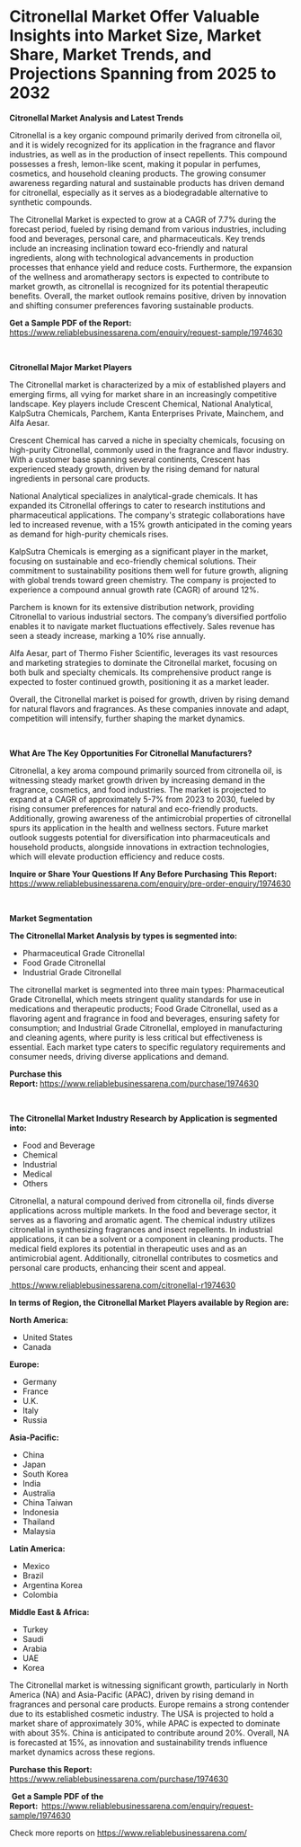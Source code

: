 <p><h1>Citronellal Market Offer Valuable Insights into Market Size, Market Share, Market Trends, and Projections Spanning from 2025 to 2032</h1></p><p><strong>Citronellal Market Analysis and Latest Trends</strong></p>
<p><p>Citronellal is a key organic compound primarily derived from citronella oil, and it is widely recognized for its application in the fragrance and flavor industries, as well as in the production of insect repellents. This compound possesses a fresh, lemon-like scent, making it popular in perfumes, cosmetics, and household cleaning products. The growing consumer awareness regarding natural and sustainable products has driven demand for citronellal, especially as it serves as a biodegradable alternative to synthetic compounds.</p><p>The Citronellal Market is expected to grow at a CAGR of 7.7% during the forecast period, fueled by rising demand from various industries, including food and beverages, personal care, and pharmaceuticals. Key trends include an increasing inclination toward eco-friendly and natural ingredients, along with technological advancements in production processes that enhance yield and reduce costs. Furthermore, the expansion of the wellness and aromatherapy sectors is expected to contribute to market growth, as citronellal is recognized for its potential therapeutic benefits. Overall, the market outlook remains positive, driven by innovation and shifting consumer preferences favoring sustainable products.</p></p>
<p><strong>Get a Sample PDF of the Report:&nbsp;</strong> <a href="https://www.reliablebusinessarena.com/enquiry/request-sample/1974630?utm_campaign=2631&utm_medium=2&utm_source=Github&utm_content=ia&utm_term=31032025&utm_id=citronellal">https://www.reliablebusinessarena.com/enquiry/request-sample/1974630</a></p>
<p>&nbsp;</p>
<p><strong>Citronellal Major Market Players</strong></p>
<p><p>The Citronellal market is characterized by a mix of established players and emerging firms, all vying for market share in an increasingly competitive landscape. Key players include Crescent Chemical, National Analytical, KalpSutra Chemicals, Parchem, Kanta Enterprises Private, Mainchem, and Alfa Aesar.</p><p>Crescent Chemical has carved a niche in specialty chemicals, focusing on high-purity Citronellal, commonly used in the fragrance and flavor industry. With a customer base spanning several continents, Crescent has experienced steady growth, driven by the rising demand for natural ingredients in personal care products.</p><p>National Analytical specializes in analytical-grade chemicals. It has expanded its Citronellal offerings to cater to research institutions and pharmaceutical applications. The company's strategic collaborations have led to increased revenue, with a 15% growth anticipated in the coming years as demand for high-purity chemicals rises.</p><p>KalpSutra Chemicals is emerging as a significant player in the market, focusing on sustainable and eco-friendly chemical solutions. Their commitment to sustainability positions them well for future growth, aligning with global trends toward green chemistry. The company is projected to experience a compound annual growth rate (CAGR) of around 12%.</p><p>Parchem is known for its extensive distribution network, providing Citronellal to various industrial sectors. The company’s diversified portfolio enables it to navigate market fluctuations effectively. Sales revenue has seen a steady increase, marking a 10% rise annually.</p><p>Alfa Aesar, part of Thermo Fisher Scientific, leverages its vast resources and marketing strategies to dominate the Citronellal market, focusing on both bulk and specialty chemicals. Its comprehensive product range is expected to foster continued growth, positioning it as a market leader.</p><p>Overall, the Citronellal market is poised for growth, driven by rising demand for natural flavors and fragrances. As these companies innovate and adapt, competition will intensify, further shaping the market dynamics.</p></p>
<p>&nbsp;</p>
<p><strong>What Are The Key Opportunities For Citronellal Manufacturers?</strong></p>
<p><p>Citronellal, a key aroma compound primarily sourced from citronella oil, is witnessing steady market growth driven by increasing demand in the fragrance, cosmetics, and food industries. The market is projected to expand at a CAGR of approximately 5-7% from 2023 to 2030, fueled by rising consumer preferences for natural and eco-friendly products. Additionally, growing awareness of the antimicrobial properties of citronellal spurs its application in the health and wellness sectors. Future market outlook suggests potential for diversification into pharmaceuticals and household products, alongside innovations in extraction technologies, which will elevate production efficiency and reduce costs.</p></p>
<p><strong>Inquire or Share Your Questions If Any Before Purchasing This Report:</strong> <a href="https://www.reliablebusinessarena.com/enquiry/pre-order-enquiry/1974630?utm_campaign=2631&utm_medium=2&utm_source=Github&utm_content=ia&utm_term=31032025&utm_id=citronellal">https://www.reliablebusinessarena.com/enquiry/pre-order-enquiry/1974630</a></p>
<p>&nbsp;</p>
<p><strong>Market Segmentation</strong></p>
<p><strong>The Citronellal Market Analysis by types is segmented into:</strong></p>
<p><ul><li>Pharmaceutical Grade Citronellal</li><li>Food Grade Citronellal</li><li>Industrial Grade Citronellal</li></ul></p>
<p><p>The citronellal market is segmented into three main types: Pharmaceutical Grade Citronellal, which meets stringent quality standards for use in medications and therapeutic products; Food Grade Citronellal, used as a flavoring agent and fragrance in food and beverages, ensuring safety for consumption; and Industrial Grade Citronellal, employed in manufacturing and cleaning agents, where purity is less critical but effectiveness is essential. Each market type caters to specific regulatory requirements and consumer needs, driving diverse applications and demand.</p></p>
<p><strong>Purchase this Report:&nbsp;</strong><a href="https://www.reliablebusinessarena.com/purchase/1974630?utm_campaign=2631&utm_medium=2&utm_source=Github&utm_content=ia&utm_term=31032025&utm_id=citronellal">https://www.reliablebusinessarena.com/purchase/1974630</a></p>
<p>&nbsp;</p>
<p><strong>The Citronellal Market Industry Research by Application is segmented into:</strong></p>
<p><ul><li>Food and Beverage</li><li>Chemical</li><li>Industrial</li><li>Medical</li><li>Others</li></ul></p>
<p><p>Citronellal, a natural compound derived from citronella oil, finds diverse applications across multiple markets. In the food and beverage sector, it serves as a flavoring and aromatic agent. The chemical industry utilizes citronellal in synthesizing fragrances and insect repellents. In industrial applications, it can be a solvent or a component in cleaning products. The medical field explores its potential in therapeutic uses and as an antimicrobial agent. Additionally, citronellal contributes to cosmetics and personal care products, enhancing their scent and appeal.</p></p>
<p><a href="https://www.reliablebusinessarena.com/citronellal-r1974630?utm_campaign=2631&utm_medium=2&utm_source=Github&utm_content=ia&utm_term=31032025&utm_id=citronellal">&nbsp;https://www.reliablebusinessarena.com/citronellal-r1974630</a></p>
<p><strong>In terms of Region, the Citronellal Market Players available by Region are:</strong></p>
<p>
    <p> <strong> North America: </strong>
        <ul>
            <li>United States</li>
            <li>Canada</li>
        </ul>
        </p> 
    <p> <strong> Europe: </strong>
        <ul>
            <li>Germany</li>
            <li>France</li>
            <li>U.K.</li>
            <li>Italy</li>
            <li>Russia</li>
        </ul>
        </p> 
    <p> <strong> Asia-Pacific: </strong>
        <ul>
            <li>China</li>
            <li>Japan</li>
            <li>South Korea</li>
            <li>India</li>
            <li>Australia</li>
            <li>China Taiwan</li>
            <li>Indonesia</li>
            <li>Thailand</li>
            <li>Malaysia</li>
        </ul>
        </p> 
    <p> <strong> Latin America: </strong>
        <ul>
            <li>Mexico</li>
            <li>Brazil</li>
            <li>Argentina Korea</li>
            <li>Colombia</li>
        </ul>
        </p> 
    <p> <strong> Middle East & Africa: </strong>
        <ul>
            <li>Turkey</li>
            <li>Saudi</li>
            <li>Arabia</li>
            <li>UAE</li>
            <li>Korea</li>
        </ul>
    </p>
    </p>
<p><p>The Citronellal market is witnessing significant growth, particularly in North America (NA) and Asia-Pacific (APAC), driven by rising demand in fragrances and personal care products. Europe remains a strong contender due to its established cosmetic industry. The USA is projected to hold a market share of approximately 30%, while APAC is expected to dominate with about 35%. China is anticipated to contribute around 20%. Overall, NA is forecasted at 15%, as innovation and sustainability trends influence market dynamics across these regions.</p></p>
<p><strong>Purchase this Report: </strong><a href="https://www.reliablebusinessarena.com/purchase/1974630?utm_campaign=2631&utm_medium=2&utm_source=Github&utm_content=ia&utm_term=31032025&utm_id=citronellal">https://www.reliablebusinessarena.com/purchase/1974630</a></p>
<p>&nbsp;<strong>Get a Sample PDF of the Report:&nbsp;&nbsp;</strong><a href="https://www.reliablebusinessarena.com/enquiry/request-sample/1974630?utm_campaign=2631&utm_medium=2&utm_source=Github&utm_content=ia&utm_term=31032025&utm_id=citronellal">https://www.reliablebusinessarena.com/enquiry/request-sample/1974630</a></p>
<p><strong></strong></p>
<p>Check more reports on <a href="https://www.reliablebusinessarena.com/?utm_campaign=2631&utm_medium=2&utm_source=Github&utm_content=ia&utm_term=31032025&utm_id=citronellal">https://www.reliablebusinessarena.com/</a></p>